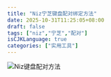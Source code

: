```yaml
---
title: "Niz宁芝键盘配对绑定方法"
date: 2025-10-31T11:25:05+08:00
draft: false
tags: ["niz","宁芝","配对"]
isCJKLanguage: true
categories: ["实用工具"]
---
```


![Niz键盘配对方法](/image/2025/10/31/Niz宁芝键盘配对绑定方法/Niz键盘配对方法.jpg)